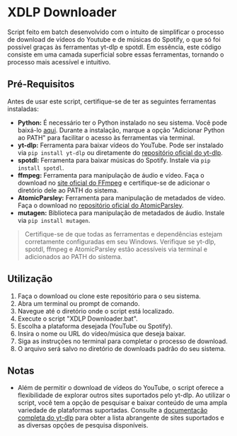 # XDLP Downloader
Script feito em batch desenvolvido com o intuito de simplificar o processo de download de vídeos do Youtube e de músicas do Spotify, o que só foi possível graças às ferramentas yt-dlp e spotdl. Em essência, este código consiste em uma camada superficial sobre essas ferramentas, tornando o processo mais acessível e intuitivo.

## Pré-Requisitos
Antes de usar este script, certifique-se de ter as seguintes ferramentas instaladas:
- **Python:** É necessário ter o Python instalado no seu sistema. Você pode baixá-lo [aqui](https://www.python.org/). Durante a instalação, marque a opção "Adicionar Python ao PATH" para facilitar o acesso às ferramentas via terminal.
- **yt-dlp:** Ferramenta para baixar vídeos do YouTube. Pode ser instalado via `pip install yt-dlp` ou diretamente do [repositório oficial do yt-dlp](https://github.com/yt-dlp/yt-dlp#installation).
- **spotdl:** Ferramenta para baixar músicas do Spotify. Instale via `pip install spotdl`.
- **ffmpeg:** Ferramenta para manipulação de áudio e vídeo. Faça o download no [site oficial do FFmpeg](https://ffmpeg.org/download.html) e certifique-se de adicionar o diretório dele ao PATH do sistema.
- **AtomicParsley:** Ferramenta para manipulação de metadados de vídeo. Faça o download no [repositório oficial do AtomicParsley](https://github.com/wez/atomicparsley/releases).
- **mutagen:** Biblioteca para manipulação de metadados de áudio. Instale via `pip install mutagen`.
> Certifique-se de que todas as ferramentas e dependências estejam corretamente configuradas em seu Windows. Verifique se yt-dlp, spotdl, ffmpeg e AtomicParsley estão acessíveis via terminal e adicionados ao PATH do sistema.

## Utilização
1. Faça o download ou clone este repositório para o seu sistema.
2. Abra um terminal ou prompt de comando.
3. Navegue até o diretório onde o script está localizado.
4. Execute o script "XDLP Downloader.bat".
5. Escolha a plataforma desejada (YouTube ou Spotify).
6. Insira o nome ou URL do vídeo/música que deseja baixar.
7. Siga as instruções no terminal para completar o processo de download.
8. O arquivo será salvo no diretório de downloads padrão do seu sistema.

## Notas
- Além de permitir o download de vídeos do YouTube, o script oferece a flexibilidade de explorar outros sites suportados pelo yt-dlp. Ao utilizar o script, você tem a opção de pesquisar e baixar conteúdo de uma ampla variedade de plataformas suportadas. Consulte a [documentação completa do yt-dlp](https://github.com/yt-dlp/yt-dlp/blob/master/supportedsites.md) para obter a lista abrangente de sites suportados e as diversas opções de pesquisa disponíveis.
